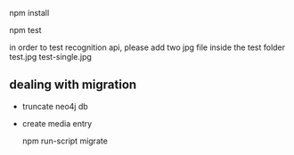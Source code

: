 


npm install


npm test

in order to test recognition api, please add two jpg file inside the test folder
test.jpg
test-single.jpg


## dealing with migration
- truncate neo4j db
- create media entry
 
	
	npm run-script migrate